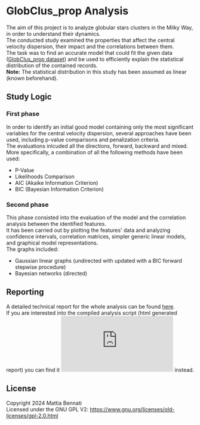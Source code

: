 # GlobClus_prop Analysis

The aim of this project is to analyze globular stars clusters in the Milky Way, in order to understand their dynamics.  
The conducted study examined the properties that affect the central velocity dispersion, their impact and the correlations between them.  
The task was to find an accurate model that could fit the given data ([GlobClus_prop dataset](https://search.r-project.org/CRAN/refmans/astrodatR/html/GlobClus_prop.html))
and be used to efficiently explain the statistical distribution of the contained records.  
**Note:** The statistical distribution in this study has been assumed as linear (known beforehand).

## Study Logic
### First phase
In order to identify an initial good model containing only the most significant variables for the central velocity dispersion, several approaches have been used,
including p-value comparisons and penalization criteria.  
The evaluations inlcuded all the directions, forward, backward and mixed.  
More specifically, a combination of all the following methods have been used:
- P-Value
- Likelihoods Comparison
- AIC (Akaike Information Criterion)
- BIC (Bayesian Information Criterion)

### Second phase
This phase consisted into the evaluation of the model and the correlation analysis between the identified features.  
It has been carried out by plotting the features' data and analyzing confidence intervals, correlation matrices, simpler generic linear models, and graphical model representations.  
The graphs included:
- Gaussian linear graphs (undirected with updated with a BIC forward stepwise procedure)
- Bayesian networks (directed)

## Reporting
A detailed technical report for the whole analysis can be found [here](https://github.com/Scrayil/GlobClus_prop-Analysis/blob/6d9da4a8c89307bd71ca7926ca1cd14437a27544/report/Globular%20Stars%20Clusters%20-%20Technical%20Report.pdf).  
If you are interested into the compiled analysis script (html generated report) you can find it ![here](https://github.com/Scrayil/GlobClus_prop-Analysis/blob/6d9da4a8c89307bd71ca7926ca1cd14437a27544/model_analysis.html) instead.

## License
Copyright 2024 Mattia Bennati  
Licensed under the GNU GPL V2: https://www.gnu.org/licenses/old-licenses/gpl-2.0.html
